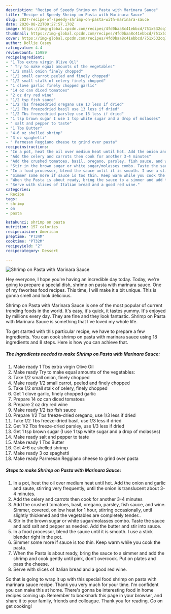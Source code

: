 ```yaml
---
description: "Recipe of Speedy Shrimp on Pasta with Marinara Sauce"
title: "Recipe of Speedy Shrimp on Pasta with Marinara Sauce"
slug: 2027-recipe-of-speedy-shrimp-on-pasta-with-marinara-sauce
date: 2020-08-22T09:27:57.170Z
image: https://img-global.cpcdn.com/recipes/4fd0baa8c41ebbcd/751x532cq70/shrimp-on-pasta-with-marinara-sauce-recipe-main-photo.jpg
thumbnail: https://img-global.cpcdn.com/recipes/4fd0baa8c41ebbcd/751x532cq70/shrimp-on-pasta-with-marinara-sauce-recipe-main-photo.jpg
cover: https://img-global.cpcdn.com/recipes/4fd0baa8c41ebbcd/751x532cq70/shrimp-on-pasta-with-marinara-sauce-recipe-main-photo.jpg
author: Dollie Casey
ratingvalue: 4.4
reviewcount: 15989
recipeingredient:
- "1 Tbs extra virgin Olive Oil"
- " Try to make equal amounts of the vegetables"
- "1/2 small onion finely chopped"
- "1/2 small carrot peeled and finely chopped"
- "1/2 small stalk of celery finely chopped"
- "1 clove garlic finely chopped garlic"
- "14 oz can diced tomatoes"
- "2 oz dry red wine"
- "1/2 tsp fish sauce"
- "1/2 Tbs freezedried oregano use 13 less if dried"
- "1/2 Tbs freezedried basil use 13 less if dried"
- "1/2 Tbs freezedried parsley use 13 less if dried"
- "1 tsp brown sugar I use 1 tsp white sugar and a drop of molasses"
- " salt and pepper to taste"
- "1 Tbs Butter"
- "4-6 oz shelled shrimp"
- "3 oz spaghetti"
- " Parmesan Reggiano cheese to grind over pasta"
recipeinstructions:
- "In a pot, heat the oil over medium heat until hot. Add the onion and garlic and saute, stirring very frequently, until the onion is translucent about 3-4 minutes."
- "Add the celery and carrots then cook for another 3-4 minutes"
- "Add the crushed tomatoes, basil, oregano, parsley, fish sauce, and wine. Simmer, covered, on low heat for 1 hour, stirring occasionally, until slightly thickened and the vegetables are completely tender.."
- "Stir in the brown sugar or white sugar/molasses combo. Taste the sauce and add salt and pepper as needed. Add the butter and stir into sauce."
- "In a food processor, blend the sauce until it is smooth. I use a stick blender right in the pot."
- "Simmer some more if sauce is too thin. Keep warm while you cook the pasta."
- "When the Pasta is about ready, bring the sauce to a simmer and add the shrimp and cook gently until pink, don&#39;t overcook. Put on plates and pass the cheese."
- "Serve with slices of Italian bread and a good red wine."
categories:
- Recipe
tags:
- shrimp
- on
- pasta

katakunci: shrimp on pasta 
nutrition: 157 calories
recipecuisine: American
preptime: "PT34M"
cooktime: "PT32M"
recipeyield: "2"
recipecategory: Dessert

---
```



![Shrimp on Pasta with Marinara Sauce](https://img-global.cpcdn.com/recipes/4fd0baa8c41ebbcd/751x532cq70/shrimp-on-pasta-with-marinara-sauce-recipe-main-photo.jpg)

Hey everyone, I hope you're having an incredible day today. Today, we're going to prepare a special dish, shrimp on pasta with marinara sauce. One of my favorites food recipes. This time, I will make it a bit unique. This is gonna smell and look delicious.

Shrimp on Pasta with Marinara Sauce is one of the most popular of current trending foods in the world. It's easy, it's quick, it tastes yummy. It's enjoyed by millions every day. They are fine and they look fantastic. Shrimp on Pasta with Marinara Sauce is something that I've loved my whole life.




To get started with this particular recipe, we have to prepare a few ingredients. You can cook shrimp on pasta with marinara sauce using 18 ingredients and 8 steps. Here is how you can achieve that.

<!--inarticleads1-->

##### The ingredients needed to make Shrimp on Pasta with Marinara Sauce:

1. Make ready 1 Tbs extra virgin Olive Oil
1. Make ready  Try to make equal amounts of the vegetables:
1. Take 1/2 small onion, finely chopped
1. Make ready 1/2 small carrot, peeled and finely chopped
1. Take 1/2 small stalk of celery, finely chopped
1. Get 1 clove garlic, finely chopped garlic
1. Prepare 14 oz can diced tomatoes
1. Prepare 2 oz dry red wine
1. Make ready 1/2 tsp fish sauce
1. Prepare 1/2 Tbs freeze-dried oregano, use 1/3 less if dried
1. Take 1/2 Tbs freeze-dried basil, use 1/3 less if dried
1. Get 1/2 Tbs freeze-dried parsley, use 1/3 less if dried
1. Get 1 tsp brown sugar (I use 1 tsp white sugar and a drop of molasses)
1. Make ready  salt and pepper to taste
1. Make ready 1 Tbs Butter
1. Get 4-6 oz shelled shrimp
1. Make ready 3 oz spaghetti
1. Make ready  Parmesan Reggiano cheese to grind over pasta




<!--inarticleads2-->

##### Steps to make Shrimp on Pasta with Marinara Sauce:

1. In a pot, heat the oil over medium heat until hot. Add the onion and garlic and saute, stirring very frequently, until the onion is translucent about 3-4 minutes.
1. Add the celery and carrots then cook for another 3-4 minutes
1. Add the crushed tomatoes, basil, oregano, parsley, fish sauce, and wine. Simmer, covered, on low heat for 1 hour, stirring occasionally, until slightly thickened and the vegetables are completely tender..
1. Stir in the brown sugar or white sugar/molasses combo. Taste the sauce and add salt and pepper as needed. Add the butter and stir into sauce.
1. In a food processor, blend the sauce until it is smooth. I use a stick blender right in the pot.
1. Simmer some more if sauce is too thin. Keep warm while you cook the pasta.
1. When the Pasta is about ready, bring the sauce to a simmer and add the shrimp and cook gently until pink, don&#39;t overcook. Put on plates and pass the cheese.
1. Serve with slices of Italian bread and a good red wine.




So that is going to wrap it up with this special food shrimp on pasta with marinara sauce recipe. Thank you very much for your time. I'm confident you can make this at home. There's gonna be interesting food in home recipes coming up. Remember to bookmark this page in your browser, and share it to your family, friends and colleague. Thank you for reading. Go on get cooking!
